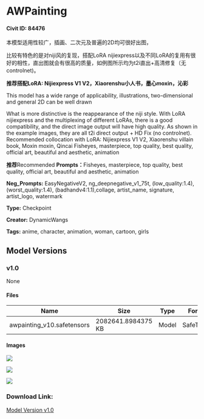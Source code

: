 # AWPainting

#### Civit ID: 84476

<p>本模型适用性较广，插画、二次元及普遍的2D均可很好出图，</p><p>比较有特色的是对niji风的复现，搭配LoRA nijiexpress以及不同LoRA的复用有很好的相性，直出图就会有很高的质量，如例图所示均为t2i直出+高清修复（无controlnet)。</p><p><strong>推荐搭配LoRA: Nijiexpress V1 V2，Xiaorenshu小人书，墨心moxin，沁彩</strong></p><p></p><p>This model has a wide range of applicability, illustrations, two-dimensional and general 2D can be well drawn</p><p>What is more distinctive is the reappearance of the niji style. With LoRA nijiexpress and the multiplexing of different LoRAs, there is a good compatibility, and the direct image output will have high quality. As shown in the example images, they are all t2i direct output + HD Fix (no controlnet).  Recommended collocation with LoRA: Nijiexpress V1 V2, Xiaorenshu villain book, Moxin moxin, Qincai  Fisheyes, masterpiece, top quality, best quality, official art, beautiful and aesthetic, animation </p><p></p><p><strong>推荐</strong>Recommended <strong>Prompts：</strong>Fisheyes, masterpiece, top quality, best quality, official art, beautiful and aesthetic, animation</p><p></p><p><strong>Neg_Prompts:</strong> EasyNegativeV2, ng_deepnegative_v1_75t, (low_quality:1.4), (worst_quality:1.4), (badhandv4:1.1),collage, artist_name, signature, artist_logo, watermark</p><p></p><p></p><p></p>

**Type:** Checkpoint

**Creator:** DynamicWangs

**Tags:** anime, character, animation, woman, cartoon, girls

## Model Versions

### v1.0

None

#### Files

| Name | Size | Type | Format | Download Url | AutoV1 | AutoV2 | SHA256 | CRC32 | BLAKE3 |
| --- | --- | --- | --- | --- | --- | --- | --- | --- | --- |
| awpainting_v10.safetensors | 2082641.8984375 KB | Model | SafeTensor | https://civitai.com/api/download/models/89812 | B99BE0F2 | BBE83E01DF | BBE83E01DF184FBB9CD83875B34BD9C2A50B0D9B3E4252547A3E5BF2992DF2E1 | 6D299404 | 83AAD8607CB721E0D9E9B72D2EDBABA994EC557815669E9465EBD4CB3AEE8340 |

#### Images

<p><img src="https://image.civitai.com/xG1nkqKTMzGDvpLrqFT7WA/90f6c10c-00d5-46fa-9a58-0e7ade5022e3/width=450/1040293.jpeg" /></p>

<p><img src="https://image.civitai.com/xG1nkqKTMzGDvpLrqFT7WA/c750d20f-388d-4592-a0b4-c35e5d65ffc7/width=450/1040150.jpeg" /></p>

<p><img src="https://image.civitai.com/xG1nkqKTMzGDvpLrqFT7WA/854fe2b5-3e50-47e7-ada3-2c2bce75c2f0/width=450/1040151.jpeg" /></p>

### Download Link:

[Model Version v1.0](https://civitai.com/api/download/models/89812)

